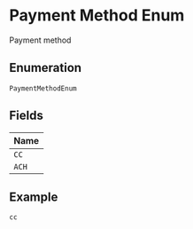 
# Payment Method Enum

Payment method

## Enumeration

`PaymentMethodEnum`

## Fields

| Name |
|  --- |
| `CC` |
| `ACH` |

## Example

```
cc
```

